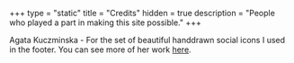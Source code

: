 +++
type = "static"
title = "Credits"
hidden = true
description = "People who played a part in making this site possible."
+++

Agata Kuczminska - For the set of beautiful handdrawn social icons I used in the footer. You can see more of her work [here](https://goodstuffnononsense.com).

